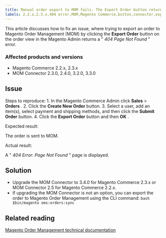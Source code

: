```yaml
---
title: Manual order export to MOM fails. The Export Order button returns HTTP 404 error
labels: 2.2.x,2.3.x,404 error,MOM,Magento Commerce,button,connector,export order,how to
---
```


This article discusses how to fix an issue, where trying to export an order to Magento Order Management (MOM) by clicking the **Export Order** button on the order view in the Magento Admin returns a " *404 Page Not Found* " error.

### Affected products and versions

* Magento Commerce 2.2.x, 2.3.x
* MOM Connector 2.3.0, 2.4.0, 3.2.0, 3.3.0

## Issue

 <span class="wysiwyg-underline">Steps to reproduce:</span> 1. In the Magento Commerce Admin click **Sales** > **Orders** . 2. Click the **Create New Order** button. 3. Select a user, add an item(s), select payment and shipping methods, and then click the **Submit Order** button. 4. Click the **Export Order** button and then **OK** .

 <span class="wysiwyg-underline">Expected result:</span> 

The order is sent to MOM.

 <span class="wysiwyg-underline">Actual result:</span> 

A  " *404 Error: Page Not Found* " page is displayed.

## Solution

* Upgrade the MOM Connector to 3.4.0 for Magento Commerce 2.3.x or MOM Connector 2.5 for Magento Commerce 2.2.x.
* If upgrading the MOM Connector is not an option, you can export the order to Magento Order Management using the CLI command:    ```bash    $bin/magento oms:orders:sync    ```    

## Related reading

 [Magento Order Management technical documentation](https://omsdocs.magento.com/en/) 